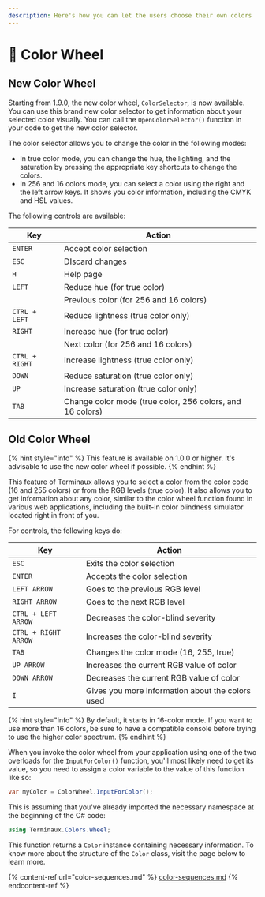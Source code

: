 ```yaml
---
description: Here's how you can let the users choose their own colors
---
```


# 🎨 Color Wheel

## New Color Wheel

Starting from 1.9.0, the new color wheel, `ColorSelector`, is now available. You can use this brand new color selector to get information about your selected color visually. You can call the `OpenColorSelector()` function in your code to get the new color selector.

The color selector allows you to change the color in the following modes:

* In true color mode, you can change the hue, the lighting, and the saturation by pressing the appropriate key shortcuts to change the colors.
* In 256 and 16 colors mode, you can select a color using the right and the left arrow keys. It shows you color information, including the CMYK and HSL values.

The following controls are available:

| Key            | Action                                                    |
| -------------- | --------------------------------------------------------- |
| `ENTER`        | Accept color selection                                    |
| `ESC`          | DIscard changes                                           |
| `H`            | Help page                                                 |
| `LEFT`         | Reduce hue (for true color)                               |
|                | Previous color (for 256 and 16 colors)                    |
| `CTRL + LEFT`  | Reduce lightness (true color only)                        |
| `RIGHT`        | Increase hue (for true color)                             |
|                | Next color (for 256 and 16 colors)                        |
| `CTRL + RIGHT` | Increase lightness (true color only)                      |
| `DOWN`         | Reduce saturation (true color only)                       |
| `UP`           | Increase saturation (true color only)                     |
| `TAB`          | Change color mode (true color, 256 colors, and 16 colors) |

## Old Color Wheel

{% hint style="info" %}
This feature is available on 1.0.0 or higher. It's advisable to use the new color wheel if possible.
{% endhint %}

This feature of Terminaux allows you to select a color from the color code (16 and 255 colors) or from the RGB levels (true color). It also allows you to get information about any color, similar to the color wheel function found in various web applications, including the built-in color blindness simulator located right in front of you.

For controls, the following keys do:

| Key                  | Action                                           |
| -------------------- | ------------------------------------------------ |
| `ESC`                | Exits the color selection                        |
| `ENTER`              | Accepts the color selection                      |
| `LEFT ARROW`         | Goes to the previous RGB level                   |
| `RIGHT ARROW`        | Goes to the next RGB level                       |
| `CTRL + LEFT ARROW`  | Decreases the color-blind severity               |
| `CTRL + RIGHT ARROW` | Increases the color-blind severity               |
| `TAB`                | Changes the color mode (16, 255, true)           |
| `UP ARROW`           | Increases the current RGB value of color         |
| `DOWN ARROW`         | Decreases the current RGB value of color         |
| `I`                  | Gives you more information about the colors used |

{% hint style="info" %}
By default, it starts in 16-color mode. If you want to use more than 16 colors, be sure to have a compatible console before trying to use the higher color spectrum.
{% endhint %}

When you invoke the color wheel from your application using one of the two overloads for the `InputForColor()` function, you'll most likely need to get its value, so you need to assign a color variable to the value of this function like so:

```csharp
var myColor = ColorWheel.InputForColor();
```

This is assuming that you've already imported the necessary namespace at the beginning of the C# code:

```csharp
using Terminaux.Colors.Wheel;
```

This function returns a `Color` instance containing necessary information. To know more about the structure of the `Color` class, visit the page below to learn more.

{% content-ref url="color-sequences.md" %}
[color-sequences.md](color-sequences.md)
{% endcontent-ref %}
